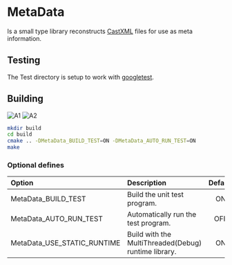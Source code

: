 # MetaData

Is a small type library reconstructs [CastXML](https://github.com/CastXML/CastXML) files for use as meta information.

## Testing

The Test directory is setup to work with [googletest](https://github.com/google/googletest).

## Building

![A1](https://github.com/chcly/Module.MetaData/actions/workflows/build-linux.yml/badge.svg)
![A2](https://github.com/chcly/Module.MetaData/actions/workflows/build-windows.yml/badge.svg)

```sh
mkdir build
cd build
cmake .. -DMetaData_BUILD_TEST=ON -DMetaData_AUTO_RUN_TEST=ON
make
```

### Optional defines

| Option                      | Description                                          | Default |
| :-------------------------- | :--------------------------------------------------- | :-----: |
| MetaData_BUILD_TEST         | Build the unit test program.                         |   ON    |
| MetaData_AUTO_RUN_TEST      | Automatically run the test program.                  |   OFF   |
| MetaData_USE_STATIC_RUNTIME | Build with the MultiThreaded(Debug) runtime library. |   ON    |
